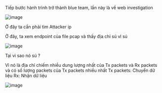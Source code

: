 Tiếp bước hành trình trở thành blue team, lần này là về web investigation

![image](https://github.com/anhshidou/EHCCTFTraining/assets/120787381/77b22f77-64e2-4fd0-a592-2e0ddb1befa5)

Ở đây ta cần phải tìm Attacker ip

Ở đây, ta xem endpoint của file pcap và thấy địa chỉ sú vl sú

![image](https://github.com/anhshidou/EHCCTFTraining/assets/120787381/9aaee54a-d32b-425f-a602-aa70019fb20d)

Tại vì sao nó sú ?

Vì nó là địa chỉ chiếm nhiều dung lượng nhất của Tx packets và Rx packets và có số lượng packets của Tx packets nhiều nhất
Tx packets: Chuyển dữ liệu
Rx: Nhận dữ liệu

![image](https://github.com/anhshidou/EHCCTFTraining/assets/120787381/f6f94d78-84f7-4a94-b96f-9a6302fd14aa)
